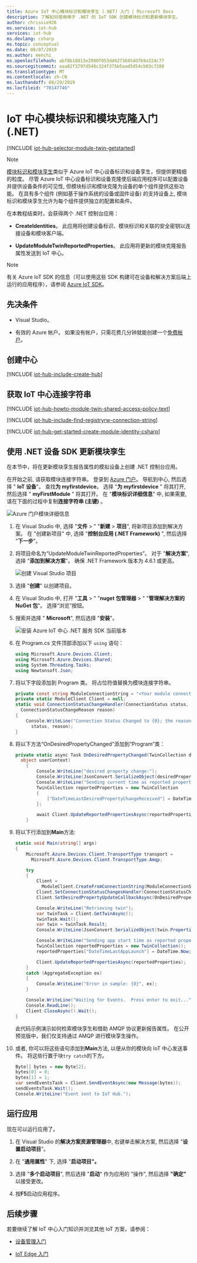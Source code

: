 ```yaml
---
title: Azure IoT 中心模块标识和模块孪生 (.NET) 入门 | Microsoft Docs
description: 了解如何使用用于 .NET 的 IoT SDK 创建模块标识和更新模块孪生。
author: chrissie926
ms.service: iot-hub
services: iot-hub
ms.devlang: csharp
ms.topic: conceptual
ms.date: 08/07/2019
ms.author: menchi
ms.openlocfilehash: abf8b18d13e2990f053dd4273645dd7b9a324c77
ms.sourcegitcommit: aaa82f3797d548c324f375b5aad5d54cb03c7288
ms.translationtype: MT
ms.contentlocale: zh-CN
ms.lasthandoff: 08/29/2019
ms.locfileid: "70147746"
---
```

# <a name="get-started-with-iot-hub-module-identity-and-module-twin-net"></a>IoT 中心模块标识和模块克隆入门 (.NET)

[!INCLUDE [iot-hub-selector-module-twin-getstarted](../../includes/iot-hub-selector-module-twin-getstarted.md)]

> [!NOTE]
> [模块标识和模块孪生](iot-hub-devguide-module-twins.md)类似于 Azure IoT 中心设备标识和设备孪生，但提供更精细的粒度。 尽管 Azure IoT 中心设备标识和设备克隆使后端应用程序可以配置设备并提供设备条件的可见性, 但模块标识和模块克隆为设备的单个组件提供这些功能。 在具有多个组件 (例如基于操作系统的设备或固件设备) 的支持设备上, 模块标识和模块孪生允许为每个组件提供独立的配置和条件。

在本教程结束时，会获得两个 .NET 控制台应用：

* **CreateIdentities**。 此应用将创建设备标识、模块标识和关联的安全密钥以连接设备和模块客户端。

* **UpdateModuleTwinReportedProperties**。 此应用将更新的模块克隆报告属性发送到 IoT 中心。

> [!NOTE]
> 有关 Azure IoT SDK 的信息（可以使用这些 SDK 构建可在设备和解决方案后端上运行的应用程序），请参阅 [Azure IoT SDK](iot-hub-devguide-sdks.md)。

## <a name="prerequisites"></a>先决条件

* Visual Studio。

* 有效的 Azure 帐户。 如果没有帐户，只需花费几分钟就能创建一个[免费帐户](https://azure.microsoft.com/pricing/free-trial/)。

## <a name="create-a-hub"></a>创建中心

[!INCLUDE [iot-hub-include-create-hub](../../includes/iot-hub-include-create-hub.md)]

## <a name="get-the-iot-hub-connection-string"></a>获取 IoT 中心连接字符串

[!INCLUDE [iot-hub-howto-module-twin-shared-access-policy-text](../../includes/iot-hub-howto-module-twin-shared-access-policy-text.md)]

[!INCLUDE [iot-hub-include-find-registryrw-connection-string](../../includes/iot-hub-include-find-registryrw-connection-string.md)]

[!INCLUDE [iot-hub-get-started-create-module-identity-csharp](../../includes/iot-hub-get-started-create-module-identity-csharp.md)]

## <a name="update-the-module-twin-using-net-device-sdk"></a>使用 .NET 设备 SDK 更新模块孪生

在本节中，将在更新模块孪生报告属性的模拟设备上创建 .NET 控制台应用。

在开始之前, 请获取模块连接字符串。 登录到 [Azure 门户](https://portal.azure.com/)。 导航到中心, 然后选择 " **IoT 设备**"。 查找**为 myfirstdevice**。 选择 "**为 myfirstdevice** " 将其打开, 然后选择 " **myFirstModule** " 将其打开。 在 "**模块标识详细信息**" 中, 如果需要, 请在下面的过程中复制**连接字符串 (主键)** 。

   ![Azure 门户模块详细信息](./media/iot-hub-csharp-csharp-module-twin-getstarted/module-identity-detail.png)

1. 在 Visual Studio 中, 选择 "**文件** > " "**新建** > **项目**", 将新项目添加到解决方案。 在 "创建新项目" 中, 选择 "**控制台应用 (.NET Framework)** ", 然后选择 "**下一步**"。

1. 将项目命名为“UpdateModuleTwinReportedProperties”。 对于 "**解决方案**", 选择 "**添加到解决方案**"。 确保 .NET Framework 版本为 4.6.1 或更高。

    ![创建 Visual Studio 项目](./media/iot-hub-csharp-csharp-module-twin-getstarted/configure-update-twins-csharp1.png)

1. 选择 "**创建**" 以创建项目。

1. 在 Visual Studio 中, 打开 "**工具** > " "**nuget 包管理器** > " "**管理解决方案的 NuGet 包**"。 选择“浏览”按钮。

1. 搜索并选择 " **Microsoft**", 然后选择 "**安装**"。

    ![安装 Azure IoT 中心 .NET 服务 SDK 当前版本](./media/iot-hub-csharp-csharp-module-twin-getstarted/install-client-sdk.png)

1. 在 Program.cs 文件顶部添加以下 `using` 语句：

    ```csharp
    using Microsoft.Azure.Devices.Client;
    using Microsoft.Azure.Devices.Shared;
    using System.Threading.Tasks;
    using Newtonsoft.Json;
    ```

1. 将以下字段添加到 Program 类。 将占位符值替换为模块连接字符串。

    ```csharp
    private const string ModuleConnectionString = "<Your module connection string>";
    private static ModuleClient Client = null;
    static void ConnectionStatusChangeHandler(ConnectionStatus status, 
      ConnectionStatusChangeReason reason)
    {
        Console.WriteLine("Connection Status Changed to {0}; the reason is {1}", 
          status, reason);
    }
    ```

1. 将以下方法“OnDesiredPropertyChanged”添加到“Program”类：

    ```csharp
    private static async Task OnDesiredPropertyChanged(TwinCollection desiredProperties, 
      object userContext)
        {
            Console.WriteLine("desired property change:");
            Console.WriteLine(JsonConvert.SerializeObject(desiredProperties));
            Console.WriteLine("Sending current time as reported property");
            TwinCollection reportedProperties = new TwinCollection
            {
                ["DateTimeLastDesiredPropertyChangeReceived"] = DateTime.Now
            };

            await Client.UpdateReportedPropertiesAsync(reportedProperties).ConfigureAwait(false);
        }
    ```

1. 将以下行添加到**Main**方法:

    ```csharp
    static void Main(string[] args)
    {
        Microsoft.Azure.Devices.Client.TransportType transport = 
          Microsoft.Azure.Devices.Client.TransportType.Amqp;

        try
        {
            Client = 
              ModuleClient.CreateFromConnectionString(ModuleConnectionString, transport);
            Client.SetConnectionStatusChangesHandler(ConnectionStatusChangeHandler);
            Client.SetDesiredPropertyUpdateCallbackAsync(OnDesiredPropertyChanged, null).Wait();

            Console.WriteLine("Retrieving twin");
            var twinTask = Client.GetTwinAsync();
            twinTask.Wait();
            var twin = twinTask.Result;
            Console.WriteLine(JsonConvert.SerializeObject(twin.Properties)); 

            Console.WriteLine("Sending app start time as reported property");
            TwinCollection reportedProperties = new TwinCollection();
            reportedProperties["DateTimeLastAppLaunch"] = DateTime.Now;

            Client.UpdateReportedPropertiesAsync(reportedProperties);
        }
        catch (AggregateException ex)
        {
            Console.WriteLine("Error in sample: {0}", ex);
        }

        Console.WriteLine("Waiting for Events.  Press enter to exit...");
        Console.ReadLine();
        Client.CloseAsync().Wait();
    }
    ```

    此代码示例演示如何检索模块孪生和借助 AMQP 协议更新报告属性。 在公开预览版中，我们仅支持通过 AMQP 进行模块孪生操作。

1. 或者, 你可以将这些语句添加到**Main**方法, 以便从你的模块向 IoT 中心发送事件。 将这些行置于块`try catch`的下方。

    ```csharp
    Byte[] bytes = new Byte[2];
    bytes[0] = 0;
    bytes[1] = 1;
    var sendEventsTask = Client.SendEventAsync(new Message(bytes));
    sendEventsTask.Wait();
    Console.WriteLine("Event sent to IoT Hub.");
    ```

## <a name="run-the-apps"></a>运行应用

现在可以运行应用了。

1. 在 Visual Studio 的**解决方案资源管理器**中, 右键单击解决方案, 然后选择 "**设置启动项目**"。

1. 在 "**通用属性**" 下, 选择 "**启动项目"。**

1. 选择 "**多个启动项目**", 然后选择 "**启动**" 作为应用的 "操作", 然后选择 **"确定"** 以接受更改。

1. 按**F5**启动应用程序。

## <a name="next-steps"></a>后续步骤

若要继续了解 IoT 中心入门知识并浏览其他 IoT 方案，请参阅：

* [设备管理入门](iot-hub-node-node-device-management-get-started.md)

* [IoT Edge 入门](../iot-edge/tutorial-simulate-device-linux.md)
